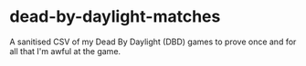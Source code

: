 # dead-by-daylight-matches

A sanitised CSV of my Dead By Daylight (DBD) games to prove once and for all that I'm awful at the game.
